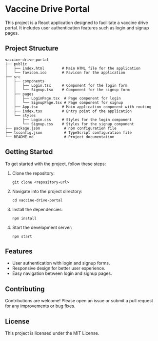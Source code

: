 # Vaccine Drive Portal

This project is a React application designed to facilitate a vaccine drive portal. It includes user authentication features such as login and signup pages.

## Project Structure

```
vaccine-drive-portal
├── public
│   ├── index.html        # Main HTML file for the application
│   └── favicon.ico       # Favicon for the application
├── src
│   ├── components
│   │   ├── Login.tsx     # Component for the login form
│   │   └── Signup.tsx    # Component for the signup form
│   ├── pages
│   │   ├── LoginPage.tsx  # Page component for login
│   │   └── SignupPage.tsx # Page component for signup
│   ├── App.tsx           # Main application component with routing
│   ├── index.tsx         # Entry point of the application
│   └── styles
│       ├── Login.css     # Styles for the login component
│       └── Signup.css    # Styles for the signup component
├── package.json           # npm configuration file
├── tsconfig.json          # TypeScript configuration file
└── README.md              # Project documentation
```

## Getting Started

To get started with the project, follow these steps:

1. Clone the repository:
   ```
   git clone <repository-url>
   ```

2. Navigate into the project directory:
   ```
   cd vaccine-drive-portal
   ```

3. Install the dependencies:
   ```
   npm install
   ```

4. Start the development server:
   ```
   npm start
   ```

## Features

- User authentication with login and signup forms.
- Responsive design for better user experience.
- Easy navigation between login and signup pages.

## Contributing

Contributions are welcome! Please open an issue or submit a pull request for any improvements or bug fixes.

## License

This project is licensed under the MIT License.
